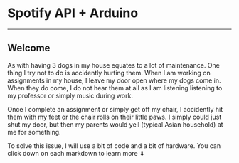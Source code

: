 # Spotify API + Arduino 
<hr>

## Welcome

<p> As with having 3 dogs in my house equates to a lot of maintenance. One thing I try not to do is accidently hurting them. When I am working on assignments in my house, I leave my door open where my dogs come in. When they do come, I do not hear them at all as I am listening listening to my professor or simply music during work. 
</p>

<p> Once I complete an assignment or simply get off my chair, I accidently hit them with my feet or the chair rolls on their little paws. I simply could just shut my door, but then my parents would yell (typical Asian household) at me for something.
</p>

<p> To solve this issue, I will use a bit of code and a bit of hardware. You can click down on each markdown to learn more ⬇ </p>

